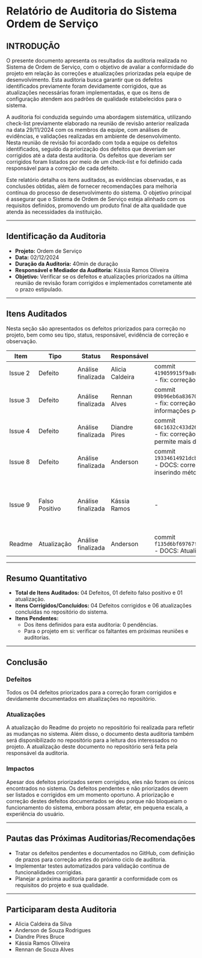 # Relatório de Auditoria do Sistema Ordem de Serviço

## INTRODUÇÃO
O presente documento apresenta os resultados da auditoria realizada no Sistema de Ordem de Serviço, com o objetivo de avaliar a conformidade do projeto em relação às correções e atualizações priorizadas pela equipe de desenvolvimento. Esta auditoria busca garantir que os defeitos identificados previamente foram devidamente corrigidos, que as atualizações necessárias foram implementadas, e que os itens de configuração atendem aos padrões de qualidade estabelecidos para o sistema.

A auditoria foi conduzida seguindo uma abordagem sistemática, utilizando check-list previamente elaborado na reunião de revisão anterior realizada na data 29/11/2024 com os membros da equipe, com análises de evidências, e validações realizadas em ambiente de desenvolvimento. Nesta reunião de revisão foi acordado com toda a equipe os defeitos identificados, seguido da priorização dos defeitos que deveriam ser corrigidos até a data desta auditoria. Os defeitos que deveriam ser corrigidos foram listados por meio de um check-list e foi definido cada responsável para a correção de cada defeito.

Este relatório detalha os itens auditados, as evidências observadas, e as conclusões obtidas, além de fornecer recomendações para melhoria contínua do processo de desenvolvimento do sistema. O objetivo principal é assegurar que o Sistema de Ordem de Serviço esteja alinhado com os requisitos definidos, promovendo um produto final de alta qualidade que atenda às necessidades da instituição.

---

## Identificação da Auditoria

- **Projeto:** Ordem de Serviço  
- **Data:** 02/12/2024  
- **Duração da Auditoria:** 40min de duração  
- **Responsável e Mediador da Auditoria:** Kássia Ramos Oliveira  
- **Objetivo:** Verificar se os defeitos e atualizações priorizados na última reunião de revisão foram corrigidos e implementados corretamente até o prazo estipulado.  

---

## Itens Auditados

Nesta seção são apresentados os defeitos priorizados para correção no projeto, bem como seu tipo, status, responsável, evidência de correção e observação.

| **Item**     | **Tipo**      | **Status**          | **Responsável**    | **Evidência**                                                                                              | **Observação**                                       |
|--------------|---------------|---------------------|--------------------|-----------------------------------------------------------------------------------------------------------|-----------------------------------------------------|
| Issue 2      | Defeito       | Análise finalizada  | Alicia Caldeira    | commit `419059915f9a8c981d6ef569d727782bb4752dbb` - fix: correção issue 2 - correção do siape              | -                                                   |
| Issue 3      | Defeito       | Análise finalizada  | Rennan Alves       | commit `09b96eb6a836704f8eea83c16e4e324a6ea793bc` - fix: correção da issue 3: enviando mais informações por e-mail para a gerência | -                                                   |
| Issue 4      | Defeito       | Análise finalizada  | Diandre Pires      | commit `68c1632c433d26e1f311f0eace568b07d8297a11` - fix: correção issue 4 - descrição não permite mais de 600 caracteres | -                                                   |
| Issue 8      | Defeito       | Análise finalizada  | Anderson           | commit `19334614921dcb8271807584d1bc0d973674ab3a` - DOCS: correção do defeito da issue 08 - inserindo métodos no diagrama de classes | -                                                   |
| Issue 9      | Falso Positivo| Análise finalizada  | Kássia Ramos       | -                                                                                                         | No processo de correção foi identificado que não seria preciso modificação. |
| Readme       | Atualização   | Análise finalizada  | Anderson           | commit `f135d6bf69767f4404a40d83dc6aae96c592516a` - DOCS: Atualizando o readme.md                         | -                                                   |

---

## Resumo Quantitativo

- **Total de Itens Auditados:** 04 Defeitos, 01 defeito falso positivo e 01 atualização.  
- **Itens Corrigidos/Concluídos:** 04 Defeitos corrigidos e 06 atualizações concluídas no repositório do sistema.  
- **Itens Pendentes:**  
  - Dos itens definidos para esta auditoria: 0 pendências.  
  - Para o projeto em si: verificar os faltantes em próximas reuniões e auditorias.  

---

## Conclusão

### Defeitos
Todos os 04 defeitos priorizados para a correção foram corrigidos e devidamente documentados em atualizações no repositório.

### Atualizações
A atualização do Readme do projeto no repositório foi realizada para refletir as mudanças no sistema. Além disso, o documento desta auditoria também será disponibilizado no repositório para a leitura dos interessados no projeto. A atualização deste documento no repositório será feita pela responsável da auditoria.

### Impactos
Apesar dos defeitos priorizados serem corrigidos, eles não foram os únicos encontrados no sistema. Os defeitos pendentes e não priorizados devem ser listados e corrigidos em um momento oportuno. A priorização e correção destes defeitos documentados se deu porque não bloqueiam o funcionamento do sistema, embora possam afetar, em pequena escala, a experiência do usuário.

---

## Pautas das Próximas Auditorias/Recomendações

- Tratar os defeitos pendentes e documentados no GitHub, com definição de prazos para correção antes do próximo ciclo de auditoria.  
- Implementar testes automatizados para validação contínua de funcionalidades corrigidas.  
- Planejar a próxima auditoria para garantir a conformidade com os requisitos do projeto e sua qualidade.

---

## Participaram desta Auditoria

- Alicia Caldeira da Silva  
- Anderson de Souza Rodrigues  
- Diandre Pires Bruce  
- Kássia Ramos Oliveira  
- Rennan de Souza Alves  
